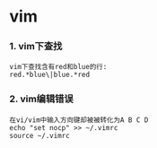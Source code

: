 # vim


### 1. vim下查找
```
vim下查找含有red和blue的行:
red.*blue\|blue.*red
```


### 2. vim编辑错误
```
在vi/vim中输入方向键却被被转化为A B C D
echo "set nocp" >> ~/.vimrc
source ~/.vimrc
```
